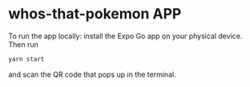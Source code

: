 # whos-that-pokemon APP

To run the app locally: install the Expo Go app on your physical device. Then run
```bash
yarn start
```
and scan the QR code that pops up in the terminal.